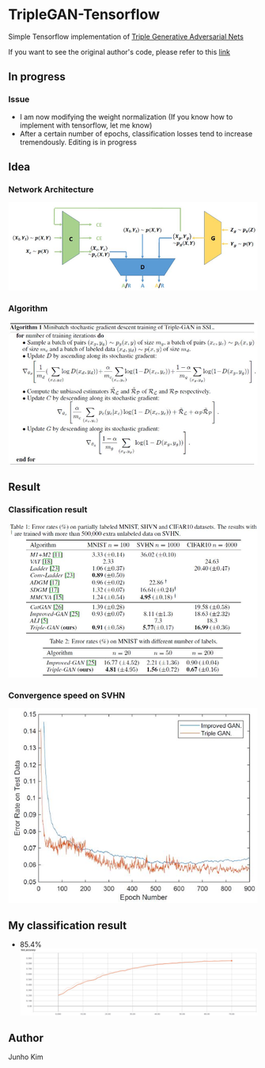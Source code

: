 # TripleGAN-Tensorflow
Simple Tensorflow implementation of [Triple Generative Adversarial Nets](https://arxiv.org/pdf/1703.02291.pdf)

If you want to see the original author's code, please refer to this [link](https://github.com/zhenxuan00/triple-gan)

## In progress
### Issue
* I am now modifying the weight normalization (If you know how to implement with tensorflow, let me know)
* After a certain number of epochs, classification losses tend to increase tremendously. Editing is in progress

## Idea
### Network Architecture
![network](./assests/network.JPG)

### Algorithm
![algorithm](./assests/algorithm.JPG)

## Result
### Classification result
![c_result](./assests/result.JPG)

### Convergence speed on SVHN
![s_result](./assests/result2.JPG)

## My classification result
* 85.4%
![my_result](./assests/classification_result.JPG)

## Author
Junho Kim
